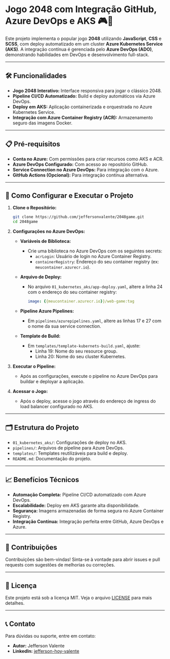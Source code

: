 # Jogo 2048 com Integração GitHub, Azure DevOps e AKS 🎮🚀

Este projeto implementa o popular jogo **2048** utilizando **JavaScript**, **CSS** e **SCSS**, com deploy automatizado em um cluster **Azure Kubernetes Service (AKS)**. A integração contínua é gerenciada pelo **Azure DevOps (ADO)**, demonstrando habilidades em DevOps e desenvolvimento full-stack.

---

## 🛠️ Funcionalidades

- **Jogo 2048 Interativo:** Interface responsiva para jogar o clássico 2048.
- **Pipeline CI/CD Automatizado:** Build e deploy automáticos via Azure DevOps.
- **Deploy em AKS:** Aplicação containerizada e orquestrada no Azure Kubernetes Service.
- **Integração com Azure Container Registry (ACR):** Armazenamento seguro das imagens Docker.

---

## 📋 Pré-requisitos

- **Conta no Azure:** Com permissões para criar recursos como AKS e ACR.
- **Azure DevOps Configurado:** Com acesso ao repositório GitHub.
- **Service Connection no Azure DevOps:** Para integração com o Azure.
- **GitHub Actions (Opcional):** Para integração contínua alternativa.

---

## 🚀 Como Configurar e Executar o Projeto

1. **Clone o Repositório:**

   ```bash
   git clone https://github.com/jeffersonvalente/2048game.git
   cd 2048game
   ```

2. **Configurações no Azure DevOps:**

   - **Variáveis de Biblioteca:**
     - Crie uma biblioteca no Azure DevOps com os seguintes secrets:
       - `acrLogin`: Usuário de login no Azure Container Registry.
       - `containerRegistry`: Endereço do seu container registry (ex: `meucontainer.azurecr.io`).

   - **Arquivo de Deploy:**
     - No arquivo `01_kubernetes_aks/app-deploy.yaml`, altere a linha 24 com o endereço do seu container registry:
       ```yaml
       image: {{meucontainer.azurecr.io}}/web-game:tag
       ```

   - **Pipeline Azure Pipelines:**
     - Em `pipelines/azurepipelines.yaml`, altere as linhas 17 e 27 com o nome da sua service connection.

   - **Template de Build:**
     - Em `templates/template-kubernets-build.yaml`, ajuste:
       - Linha 19: Nome do seu resource group.
       - Linha 20: Nome do seu cluster Kubernetes.

3. **Executar o Pipeline:**
   - Após as configurações, execute o pipeline no Azure DevOps para buildar e deployar a aplicação.

4. **Acessar o Jogo:**
   - Após o deploy, acesse o jogo através do endereço de ingress do load balancer configurado no AKS.

---

## 🗂️ Estrutura do Projeto

- `01_kubernetes_aks/`: Configurações de deploy no AKS.
- `pipelines/`: Arquivos de pipeline para Azure DevOps.
- `templates/`: Templates reutilizáveis para build e deploy.
- `README.md`: Documentação do projeto.

---

## 📈 Benefícios Técnicos

- **Automação Completa:** Pipeline CI/CD automatizado com Azure DevOps.
- **Escalabilidade:** Deploy em AKS garante alta disponibilidade.
- **Segurança:** Imagens armazenadas de forma segura no Azure Container Registry.
- **Integração Contínua:** Integração perfeita entre GitHub, Azure DevOps e Azure.

---

## 🤝 Contribuições

Contribuições são bem-vindas! Sinta-se à vontade para abrir issues e pull requests com sugestões de melhorias ou correções.

---

## 📄 Licença

Este projeto está sob a licença MIT. Veja o arquivo [LICENSE](LICENSE) para mais detalhes.

---

## 📞 Contato

Para dúvidas ou suporte, entre em contato:

- **Autor:** Jefferson Valente
- **LinkedIn:** [jefferson-hoy-valente](https://www.linkedin.com/in/jefferson-hoy-valente/)

